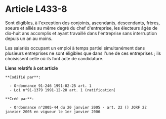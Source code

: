 # Article L433-8

Sont éligibles, à l'exception des conjoints, ascendants, descendants, frères, soeurs et alliés au même degré du chef
d'entreprise, les électeurs âgés de dix-huit ans accomplis et ayant travaillé dans l'entreprise sans interruption depuis un
an au moins.

Les salariés occupant un emploi à temps partiel simultanément dans plusieurs entreprises ne sont éligibles que dans l'une de
ces entreprises ; ils choisissent celle où ils font acte de candidature.

**Liens relatifs à cet article**

	**Codifié par**:

	  - Ordonnance 91-246 1991-02-25 art. 1
	  - Loi n°91-1379 1991-12-28 art. 1 (ratification)

	**Créé par**:

	  - Ordonnance n°2005-44 du 20 janvier 2005 - art. 22 () JORF 22 janvier 2005 en vigueur le 1er janvier 2006
